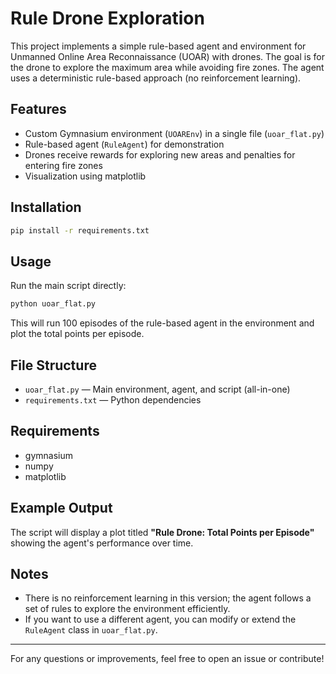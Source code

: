 # Rule Drone Exploration

This project implements a simple rule-based agent and environment for Unmanned Online Area Reconnaissance (UOAR) with drones. The goal is for the drone to explore the maximum area while avoiding fire zones. The agent uses a deterministic rule-based approach (no reinforcement learning).

## Features

- Custom Gymnasium environment (`UOAREnv`) in a single file (`uoar_flat.py`)
- Rule-based agent (`RuleAgent`) for demonstration
- Drones receive rewards for exploring new areas and penalties for entering fire zones
- Visualization using matplotlib

## Installation

```bash
pip install -r requirements.txt
```

## Usage

Run the main script directly:

```bash
python uoar_flat.py
```

This will run 100 episodes of the rule-based agent in the environment and plot the total points per episode.

## File Structure

- `uoar_flat.py` — Main environment, agent, and script (all-in-one)
- `requirements.txt` — Python dependencies

## Requirements

- gymnasium
- numpy
- matplotlib

## Example Output

The script will display a plot titled **"Rule Drone: Total Points per Episode"** showing the agent's performance over time.

## Notes

- There is no reinforcement learning in this version; the agent follows a set of rules to explore the environment efficiently.
- If you want to use a different agent, you can modify or extend the `RuleAgent` class in `uoar_flat.py`.

---

For any questions or improvements, feel free to open an issue or contribute!